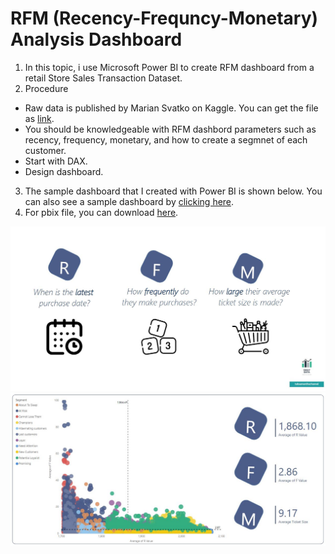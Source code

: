 # RFM (Recency-Frequncy-Monetary) Analysis Dashboard

1. In this topic, i use Microsoft Power BI to create RFM dashboard from a retail Store Sales Transaction Dataset.
2. Procedure
  - Raw data is published by Marian Svatko on Kaggle. You can get the file as [link](https://www.kaggle.com/marian447/retail-store-sales-transactions).
  - You should be knowledgeable with RFM dashbord parameters such as recency, frequency, monetary, and how to create a segmnet of each customer.
  - Start with DAX.
  - Design dashboard.
3. The sample dashboard that I created with Power BI is shown below. You can also see a sample dashboard by [clicking here](https://app.powerbi.com/view?r=eyJrIjoiMTJkNWQ2NzMtNzdiYi00MmM0LWIzY2ItMmQzZTZhMjMyMzFlIiwidCI6ImRiNWRlZjZiLThmZDgtNGEzZS05MWRjLThkYjI1MDFhNjgyMiIsImMiOjEwfQ%3D%3D).
4. For pbix file, you can download [here](https://github.com/sivasrk002/Data-Analysis-Projects/blob/main/Power%20BI%20-%20Projects/RFM%20Analysis%20for%20Customer%20Segmentation/RFM_Dashboard.pbix).

 ![](https://github.com/sivasrk002/Data-Analysis-Projects/blob/main/Power%20BI%20-%20Projects/RFM%20Analysis%20for%20Customer%20Segmentation/cover4.JPG)
 ![](https://github.com/sivasrk002/Data-Analysis-Projects/blob/main/Power%20BI%20-%20Projects/RFM%20Analysis%20for%20Customer%20Segmentation/cover3.JPG)
